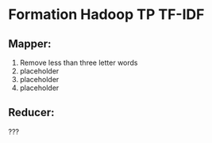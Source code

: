 # Formation Hadoop TP TF-IDF

## Mapper:
1. Remove less than three letter words
2. placeholder
3. placeholder
4. placeholder

## Reducer:
???



